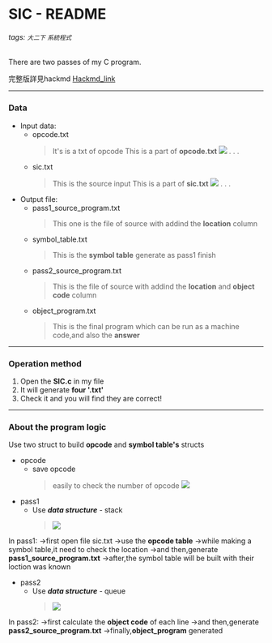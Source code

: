 # SIC - README
###### tags: `大二下` `系統程式`
There are two passes of my C program.

完整版詳見hackmd
[Hackmd_link](https://hackmd.io/knHmVIC6S_OyV-Rqa4x3Yw?both)

---
### Data
* Input data:
    * opcode.txt
        >It's is a txt of opcode
        >This is a part of **opcode.txt**
        >![](https://hackmd.io/_uploads/rkD676gvh.png)
        >.
        >.
        >.
    * sic.txt
        >This is the source input
        >This is a part of **sic.txt**
        >![](https://hackmd.io/_uploads/r144EalD3.png)
        >.
        >.
        >.
* Output file:
    * pass1_source_program.txt
        >This one is the file of source with addind the **location** column
    * symbol_table.txt
        >This is the **symbol table** generate as pass1 finish
    * pass2_source_program.txt
        >This is the file of source with addind the **location** and **object code** column
    * object_program.txt
        >This is the final program which can be run as a machine code,and also the **answer**

---
### Operation method
1.  Open the **SIC.c** in my file
2.  It will generate **four '.txt'**
3.  Check it and you will find they are correct!

---
### About the program logic

Use two struct to build **opcode** and **symbol table's** structs

* opcode
    * save opcode
        >easily to check the number of opcode
        >![](https://hackmd.io/_uploads/BJToD6gP3.png)
* pass1
    * Use ***data structure*** - stack
        >![](https://hackmd.io/_uploads/r1GNuTeDn.png)
        >
In pass1:
        ->first open file sic.txt
        ->use the **opcode table**
        ->while making a symbol table,it need to check the location
        ->and then,generate **pass1_source_program.txt**
        ->after,the symbol table will be built with their loction was known
* pass2
    * Use ***data structure*** - queue
        >![](https://hackmd.io/_uploads/Hkz5K6lPh.png)
        >
In pass2:
        ->first calculate the **object code** of each line
        ->and then,generate **pass2_source_program.txt**
        ->finally,**object_program** generated
        

